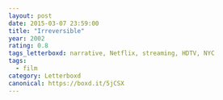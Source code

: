 ```yaml
---
layout: post 
date: 2015-03-07 23:59:00
title: "Irreversible"
year: 2002
rating: 0.8
tags_letterboxd: narrative, Netflix, streaming, HDTV, NYC
tags:
  - film
category: Letterboxd
canonical: https://boxd.it/5jCSX
---
```

